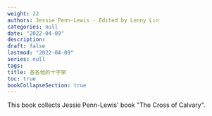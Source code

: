 ```yaml
---
weight: 22
authors: Jessie Penn-Lewis - Edited by Lenny Lin
categories: null
date: "2022-04-09"
description: 
draft: false
lastmod: "2022-04-09"
series: null
tags:
title: 各各他的十字架
toc: true
bookCollapseSection: true
---
```



This book collects Jessie Penn-Lewis' book "The Cross of Calvary".


